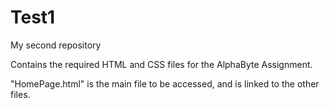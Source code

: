 # Test1
My second repository

Contains the required HTML and CSS files for the AlphaByte Assignment.

"HomePage.html" is the main file to be accessed, and is linked to the other files.
